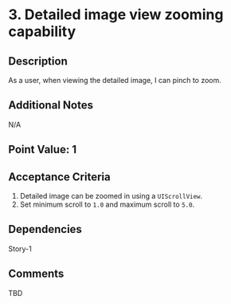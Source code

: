 # 3. Detailed image view zooming capability

## Description

As a user, when viewing the detailed image, I can pinch to zoom.

## Additional Notes

N/A

## Point Value: 1

## Acceptance Criteria

1. Detailed image can be zoomed in using a `UIScrollView`.
2. Set minimum scroll to `1.0` and maximum scroll to `5.0`.

## Dependencies

Story-1

## Comments

TBD